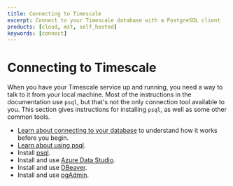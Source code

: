 ```yaml
---
title: Connecting to Timescale
excerpt: Connect to your Timescale database with a PostgreSQL client
products: [cloud, mst, self_hosted]
keywords: [connect]
---
```


# Connecting to Timescale

When you have your Timescale service up and running, you need a way to talk to
it from your local machine. Most of the instructions in the documentation use
`psql`, but that's not the only connection tool available to you. This section
gives instructions for installing `psql`, as well as some other common tools.

*   [Learn about connecting to your database][about-connecting] to understand
    how it works before you begin.
*   [Learn about using psql][about-psql].
*   Install [psql][connect-psql].
*   Install and use [Azure Data Studio][connect-azure].
*   Install and use [DBeaver][connect-dbeaver].
*   Install and use [pgAdmin][connect-pgadmin].

<!----
*   [Troubleshoot][connect-tshoot] connection issues.
-->

[about-connecting]: /timescaledb/:currentVersion:/how-to-guides/connecting/about-connecting/
[about-psql]: /timescaledb/:currentVersion:/how-to-guides/connecting/about-psql/
[connect-azure]: /timescaledb/:currentVersion:/how-to-guides/connecting/azure-data-studio/
[connect-dbeaver]: /timescaledb/:currentVersion:/how-to-guides/connecting/dbeaver/
[connect-pgadmin]: /timescaledb/:currentVersion:/how-to-guides/connecting/pgadmin/
[connect-psql]: /timescaledb/:currentVersion:/how-to-guides/connecting/psql/
[connect-tshoot]: /timescaledb/:currentVersion:/how-to-guides/connecting/troubleshooting/
